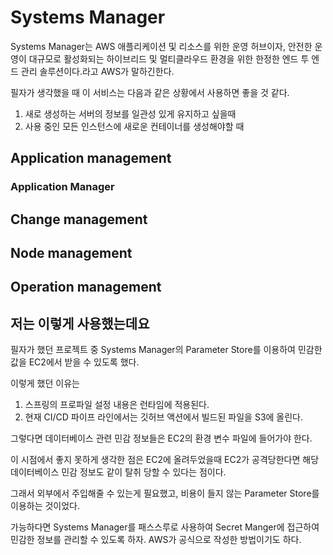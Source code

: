 # Systems  Manager
Systems  Manager는 AWS 애플리케이션 및 리소스를 위한 운영 허브이자, 안전한 운영이 대규모로 활성화되는 하이브리드 및 멀티클라우드 환경을 위한 한정한 엔드 투 엔드 관리 솔루션이다.라고 AWS가  말하긴한다. 


필자가 생각했을 때 이 서비스는 다음과 같은 상황에서 사용하면 좋을 것 같다.


1. 새로 생성하는 서버의 정보를 일관성 있게 유지하고 싶을때
2. 사용 중인 모든 인스턴스에 새로운 컨테이너를 생성해야할 때


## Application management
### Application Manager
## Change management
## Node management
## Operation management


## 저는 이렇게 사용했는데요
필자가 했던 프로젝트 중 Systems Manager의 Parameter Store를 이용하여 민감한 값을 EC2에서 받을 수 있도록 했다. 

이렇게 했던 이유는 

1. 스프링의 프로파일 설정 내용은 런타임에 적용된다. 
2. 현재 CI/CD 파이프 라인에서는 깃허브 액션에서 빌드된 파일을 S3에 올린다. 

그렇다면 데이터베이스 관련 민감 정보들은 EC2의 환경 변수 파일에 들어가야 한다. 

이 시점에서 좋지 못하게 생각한 점은 EC2에 올려두었을때 EC2가 공격당한다면 해당 데이터베이스 민감 정보도 같이 탈취 당할 수 있다는 점이다. 

그래서 외부에서 주입해줄 수 있는게 필요했고, 비용이 들지 않는 Parameter Store를 이용하는 것이었다. 

가능하다면 Systems Manager를 패스스루로 사용하여 Secret Manger에 접근하여 민감한 정보를 관리할 수 있도록 하자. AWS가 공식으로 작성한 방법이기도 하다. 

